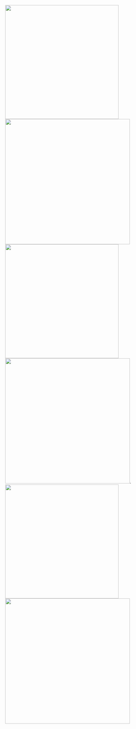 <img src="https://github-readme-stats-wheat-two-53.vercel.app/api?username=Talon's&theme=midnight-purple&hide_border=false&include_all_commits=false&count_private=false"  width="364px" />                    <img src="https://github-readme-streak-stats.herokuapp.com/?user=Talon's&theme=midnight-purple&hide_border=false"  width="400px" />
<img src="https://github-readme-stats.vercel.app/api?username=Talon's&theme=green&hide_border=false&include_all_commits=false&count_private=false" width="364px" />
<img src="https://github-readme-streak-stats.herokuapp.com/?user=Talon's&theme=green&hide_border=false" width="400px" />.
<img src="https://github-readme-stats.vercel.app/api?username=Talon's&theme=chartreuse-dark&hide_border=false&include_all_commits=false&count_private=false" width="364px" />
<img src="https://github-readme-streak-stats.herokuapp.com/?user=Talon's&theme=chartreuse-dark&hide_border=false" width="400px" />
